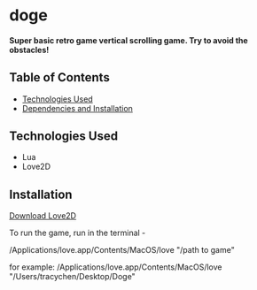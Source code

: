 # doge
#### Super basic retro game vertical scrolling game. Try to avoid the obstacles!


## Table of Contents
* [Technologies Used](#technologies-used)
* [Dependencies and Installation](#dependencies-and-installation)


## Technologies Used
- Lua
- Love2D


## Installation
[Download Love2D](https://love2d.org/)

To run the game, run in the terminal - 

/Applications/love.app/Contents/MacOS/love "/path to game"

for example: 
/Applications/love.app/Contents/MacOS/love "/Users/tracychen/Desktop/Doge"

